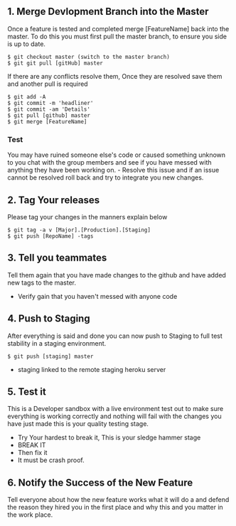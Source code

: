 ## 1. Merge Devlopment Branch into the Master

Once a feature is tested and completed merge [FeatureName] back into the master. To do this you must first pull the master branch, to ensure you side is up to date.

	$ git checkout master (switch to the master branch)
	$ git git pull [gitHub] master

If there are any conflicts resolve them, Once they are resolved save them and another pull is required

    $ git add -A
    $ git commit -m 'headliner'
    $ git commit -am 'Details'
    $ git pull [github] master
	$ git merge [FeatureName]

### Test

You may have ruined someone else's code or caused something unknown to you chat with the group members and see if you have messed with anything they have been working on.
		- Resolve this issue and if an issue cannot be resolved roll back and try to integrate you new changes.

## 2. Tag Your releases

Please tag your changes in the manners explain below

	$ git tag -a v [Major].[Production].[Staging]
	$ git push [RepoName] -tags

## 3. Tell you teammates

Tell them again that you have made changes to the github and have added new tags to the master.

- Verify gain that you haven't messed with anyone code

## 4. Push to Staging

After everything is said and done you can now push to Staging to full test stability in a staging environment.

    $ git push [staging] master

- staging linked to the remote staging heroku server

## 5. Test it

This is a Developer sandbox with a live environment test out to make sure everything is working correctly and nothing will fail with the changes you have just made this is your quality testing stage.

- Try Your hardest to break it, This is your sledge hammer stage
- BREAK IT
- Then fix it
- It must be crash proof.

## 6. Notify the Success of the New Feature

Tell everyone about how the new feature works what it will do a and defend the reason they hired you in the first place and why this and you matter in the work place.
